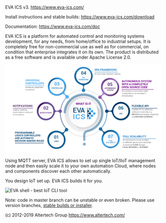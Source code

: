 EVA ICS v3. https://www.eva-ics.com/

Install instructions and stable builds: https://www.eva-ics.com/download

Documentation: https://www.eva-ics.com/doc

EVA ICS is a platform for automated control and monitoring systems development,
for any needs, from home/office to industrial setups. It is completely free for
non-commercial use as well as for commercial, on condition that enterprise
integrates it on its own. The product is distributed as a free software and is
available under Apache License 2.0.

![What is EVA ICS](doc/promo/what-is-eva-ics.png?raw=true "What is EVA ICS")

Using MQTT server, EVA ICS allows to set up single IoT/IIoT management node
and then easily scale it to your own automation Cloud, where nodes and
components discover each other automatically.

You design IoT set up. EVA ICS builds it for you.

![EVA shell - best IoT CLI tool](doc/eva-shell.png?raw=true "Eva
shell - best IoT CLI tool")

Note: code in master branch can be unstable or even broken. Please use version
branches, [stable builds or installer](https://www.eva-ics.com/download).

(c) 2012-2019 Altertech Group https://www.altertech.com/


